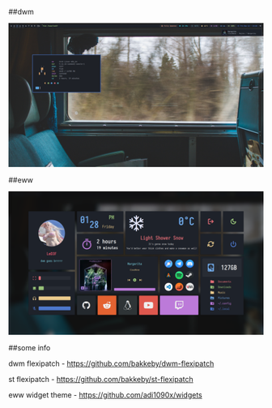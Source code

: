 ##dwm

<img src='screens/dwm.png'>

##eww

<img src='screens/eww.png'>

##some info

dwm flexipatch - https://github.com/bakkeby/dwm-flexipatch

st flexipatch - https://github.com/bakkeby/st-flexipatch

eww widget theme - https://github.com/adi1090x/widgets

